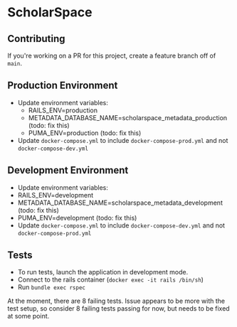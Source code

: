 # ScholarSpace

## Contributing

If you're working on a PR for this project, create a feature branch off of `main`.

## Production Environment

- Update environment variables:
  - RAILS_ENV=production
  - METADATA_DATABASE_NAME=scholarspace_metadata_production (todo: fix this)
  - PUMA_ENV=production (todo: fix this)
- Update `docker-compose.yml` to include `docker-compose-prod.yml` and not `docker-compose-dev.yml`

## Development Environment

- Update environment variables:
- RAILS_ENV=development
- METADATA_DATABASE_NAME=scholarspace_metadata_development (todo: fix this)
- PUMA_ENV=development (todo: fix this)
- Update `docker-compose.yml` to include `docker-compose-dev.yml` and not `docker-compose-prod.yml`

## Tests

- To run tests, launch the application in development mode. 
- Connect to the rails container (`docker exec -it rails /bin/sh`)
- Run `bundle exec rspec`

At the moment, there are 8 failing tests. Issue appears to be more with the test setup, so consider 8 failing tests passing for now, but needs to be fixed at some point. 
